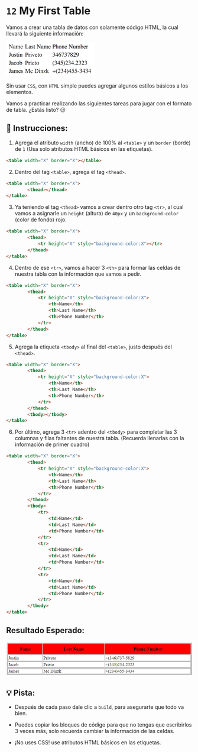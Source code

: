 # `12` My First Table

Vamos a crear una tabla de datos con solamente código HTML, la cual llevará la siguiente información:

![demo](../../.learn/assets/12-my-first-table-0.png?raw=true)

Sin usar `CSS`, con `HTML` simple puedes agregar algunos estilos básicos a los elementos.

Vamos a practicar realizando las siguientes tareas para jugar con el formato de tabla. ¿Estás listo? 😉

## 📝 Instrucciones:

1. Agrega el atributo `width` (ancho) de 100% al `<table>` y un `border` (borde) de `1` (Usa solo atributos HTML básicos en las etiquetas).

```html
<table width="X" border="X"></table>
```

2. Dentro del tag `<table>`, agrega el tag `<thead>`.

```html
<table width="X" border="X">
		<thead></thead>
</table>
```

3. Ya teniendo el tag `<thead>` vamos a crear dentro otro tag `<tr>`, al cual vamos a asignarle  un `height`  (altura) de `40px` y  un `background-color` (color de fondo) rojo. 

```html
<table width="X" border="X">
		<thead>
            <tr height="X" style="background-color:X"></tr>
        </thead>
</table>
```

4. Dentro de ese `<tr>`, vamos a hacer 3 `<th>` para formar las celdas de nuestra tabla con la información que vamos a pedir.

```html
<table width="X" border="X">
		<thead>
            <tr height="X" style="background-color:X">
                <th>Name</th>
				<th>Last Name</th>
				<th>Phone Number</th>
            </tr>
        </thead>
</table>
```

5. Agrega la etiqueta `<tbody>` al final del `<table>`, justo después del `<thead>`.

```html
<table width="X" border="X">
		<thead>
            <tr height="X" style="background-color:X">
                <th>Name</th>
				<th>Last Name</th>
				<th>Phone Number</th>
            </tr>
        </thead>
		<tbody></tbody>
</table>
```

6. Por último, agrega 3 `<tr>` adentro del `<tbody>` para completar las 3 columnas y filas faltantes de nuestra tabla. (Recuerda llenarlas con la información de primer cuadro)

```html
<table width="X" border="X">
		<thead>
            <tr height="X" style="background-color:X">
                <th>Name</th>
				<th>Last Name</th>
				<th>Phone Number</th>
            </tr>
        </thead>
		<tbody>
			<tr>
				<td>Name</td>
				<td>Last Name</td>
				<td>Phone Number</td>
			</tr>
			<tr>
				<td>Name</td>
				<td>Last Name</td>
				<td>Phone Number</td>
			</tr>
			<tr>
				<td>Name</td>
				<td>Last Name</td>
				<td>Phone Number</td>
			</tr>
		</tbody>
</table>
```

## Resultado Esperado:

![demo](../../.learn/assets/12-my-first-table.png?raw=true)


## 💡 Pista:

+ Después de cada paso dale clic a `build`, para asegurarte que todo va bien.

+ Puedes copiar los bloques de código para que no tengas que escribirlos 3 veces más, solo recuerda cambiar la información de las celdas.

+ ¡No uses CSS! use atributos HTML básicos en las etiquetas.
